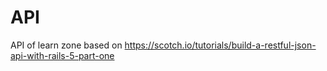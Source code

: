 # API

API of learn zone based on https://scotch.io/tutorials/build-a-restful-json-api-with-rails-5-part-one